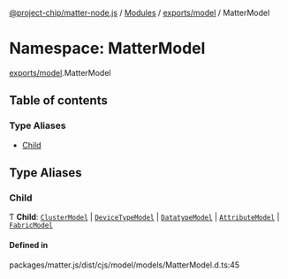 [@project-chip/matter-node.js](../README.md) / [Modules](../modules.md) / [exports/model](exports_model.md) / MatterModel

# Namespace: MatterModel

[exports/model](exports_model.md).MatterModel

## Table of contents

### Type Aliases

- [Child](exports_model.MatterModel.md#child)

## Type Aliases

### Child

Ƭ **Child**: [`ClusterModel`](../classes/exports_model.ClusterModel-1.md) \| [`DeviceTypeModel`](../classes/exports_model.DeviceTypeModel.md) \| [`DatatypeModel`](../classes/exports_model.DatatypeModel.md) \| [`AttributeModel`](../classes/exports_model.AttributeModel.md) \| [`FabricModel`](../classes/exports_model.FabricModel.md)

#### Defined in

packages/matter.js/dist/cjs/model/models/MatterModel.d.ts:45
